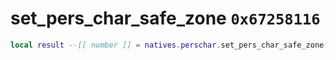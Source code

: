 # set_pers_char_safe_zone `0x67258116`

```lua
local result --[[ number ]] = natives.perschar.set_pers_char_safe_zone(_unk0 --[[ number ]], _unk1 --[[ number ]])
```